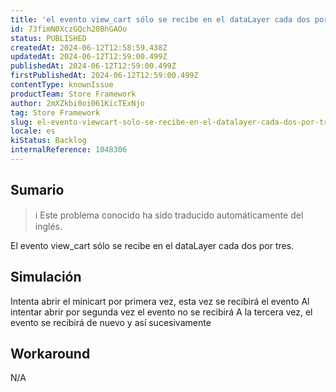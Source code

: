 ```yaml
---
title: 'el evento view_cart sólo se recibe en el dataLayer cada dos por tres'
id: 73fimN0XczGQch20BhGAOo
status: PUBLISHED
createdAt: 2024-06-12T12:58:59.438Z
updatedAt: 2024-06-12T12:59:00.499Z
publishedAt: 2024-06-12T12:59:00.499Z
firstPublishedAt: 2024-06-12T12:59:00.499Z
contentType: knownIssue
productTeam: Store Framework
author: 2mXZkbi0oi061KicTExNjo
tag: Store Framework
slug: el-evento-viewcart-solo-se-recibe-en-el-datalayer-cada-dos-por-tres
locale: es
kiStatus: Backlog
internalReference: 1048306
---
```


## Sumario

>ℹ️ Este problema conocido ha sido traducido automáticamente del inglés.


El evento view_cart sólo se recibe en el dataLayer cada dos por tres.


##

## Simulación


Intenta abrir el minicart por primera vez, esta vez se recibirá el evento
Al intentar abrir por segunda vez el evento no se recibirá
A la tercera vez, el evento se recibirá de nuevo y así sucesivamente



## Workaround


N/A





